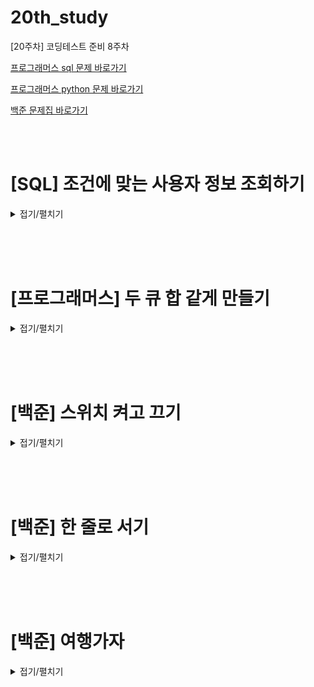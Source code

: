 # 20th_study
[20주차] 코딩테스트 준비 8주차
<br/>

[프로그래머스 sql 문제 바로가기](https://school.programmers.co.kr/learn/courses/30/lessons/164670)

[프로그래머스 python 문제 바로가기](https://school.programmers.co.kr/learn/courses/30/lessons/118667)

[백준 문제집 바로가기](https://www.acmicpc.net/workbook/view/16092)

<br/><br/>

# [SQL] 조건에 맞는 사용자 정보 조회하기

<details>
<summary>접기/펼치기</summary>
<div markdown="1">

## [동우](./조건에%20맞는%20사용자%20정보%20조회하기/동우.sql)
```sql
```
## [민웅](./조건에%20맞는%20사용자%20정보%20조회하기/민웅.sql)
```sql
```
## [서희](./조건에%20맞는%20사용자%20정보%20조회하기/서희.sql)
```sql
```
## [성구](./조건에%20맞는%20사용자%20정보%20조회하기/성구.sql)
```sql
SELECT USER_ID, NICKNAME, CONCAT(CITY," ", STREET_ADDRESS1," ", STREET_ADDRESS2) AS "전체주소", 
CONCAT(LEFT(TLNO,3), "-",SUBSTRING(TLNO,4,4), "-", RIGHT(TLNO, 4)) "전화번호"
FROM USED_GOODS_USER AS U
LEFT JOIN (SELECT WRITER_ID, COUNT(BOARD_ID) AS NUMBER
            FROM USED_GOODS_BOARD 
            GROUP BY WRITER_ID
          ) AS C
ON U.USER_ID = C.WRITER_ID
WHERE C.NUMBER >=3
ORDER BY USER_ID DESC;
```
## [혜진](./조건에%20맞는%20사용자%20정보%20조회하기/혜진.sql)
```sql
```

</div>
</details>

<br/><br/><br/>

# [프로그래머스] 두 큐 합 같게 만들기

<details>
<summary>접기/펼치기</summary>
<div markdown="1">

## [동우](./두%20큐%20합%20같게%20만들기/동우.py)
```py
```
## [민웅](./두%20큐%20합%20같게%20만들기/민웅.py)
```py
```
## [서희](./두%20큐%20합%20같게%20만들기/서희.py)
```py
```
## [성구](./두%20큐%20합%20같게%20만들기/성구.py)
```py
```
## [혜진](./두%20큐%20합%20같게%20만들기/혜진.py)
```py
```

</div>
</details>

<br/><br/><br/>

# [백준] 스위치 켜고 끄기

<details>
<summary>접기/펼치기</summary>
<div markdown="1">

## [동우](./스위치%20켜고%20끄기/동우.py)
```py
```
## [민웅](./스위치%20켜고%20끄기/민웅.py)
```py
```
## [서희](./스위치%20켜고%20끄기/서희.py)
```py
```
## [성구](./스위치%20켜고%20끄기/성구.py)
```py
# 1244 스위치 켜고 끄기
'''
1 <= switch, 학생수 <= 100 정수
1: on, 0: off
남: 1, 여: 2
'''
import sys
input = sys.stdin.readline

# input
switch_N = int(input())
switch = list(map(int, input().split()))
student_N = int(input())

for student in [list(map(int, input().split())) for _ in range(student_N)]:
    # 남자
    if student[0] == 1:
        for number in range(student[1]-1, switch_N, student[1]):
            switch[number] = 0 if switch[number] else 1

    # 여자
    if student[0] == 2:
        left = right = student[1]-1
        switch[left] = 0 if switch[left] else 1
        while left>=0 and right < switch_N:
            if switch[right] != switch[left]:
                break
            switch[left] = 0 if switch[left] else 1
            switch[right] = 0 if switch[right] else 1
            left -= 1
            right += 1


# Output form

ans = "" 
for i in range(switch_N):
    ans += str(switch[i]) + " "
    if not((i+1) % 20):
        ans += "\n"
print(ans)

```
## [혜진](./스위치%20켜고%20끄기/혜진.py)
```py
```

</div>
</details>

<br/><br/><br/>


# [백준] 한 줄로 서기

<details>
<summary>접기/펼치기</summary>
<div markdown="1">

## [동우](./한%20줄로%20서기/동우.py)
```py
```
## [민웅](./한%20줄로%20서기/민웅.py)
```py
```
## [서희](./한%20줄로%20서기/서희.py)
```py
```
## [성구](./한%20줄로%20서기/성구.py)
```py
# 1138 한 줄로 서기
'''
1<= N <=10 자연수
(리스트 내부 수) <= N
'''

import sys
input = sys.stdin.readline

# Input
N = int(input())
arr = list(map(int,input().split()))

# Define
# 정답 만들기 용 리스트
line = [0] * N

# Setting Line Function
def Insert_Number(start:int, end:int, num:int):
    for i in range(start,end):
        if not line[i]:
            line[i] = num
            return 

# Main
def Main():               
    for i in range(N):
        cnt = 0
        for j in range(N):
            if cnt == arr[i]:   # 나보다 키가 큰 사람이 입력 받은 만큼 있으면
                Insert_Number(j, N, i+1) # 빈 곳에 서기
                break                       #  다음 사람의 순서로 가기위해 break
            elif not line[j] or line[j] >= (i+1):   # 아직 나보다 큰 사람들이 입력받은 만큼 없는 경우,
                cnt += 1                    # 키가 큰 사람이 있거나, 큰 사람이 설 가능성이 있는 경우 카운트
    print(*line)


Main()      
```
## [혜진](./두%20큐%20합%20같게%20만들기/혜진.py)
```py
```

</div>
</details>

<br/><br/><br/>


# [백준] 여행가자

<details>
<summary>접기/펼치기</summary>
<div markdown="1">

## [동우](./여행가자/동우.py)
```py
```
## [민웅](./여행가자/민웅.py)
```py
```
## [서희](./여행가자/서희.py)
```py
```
## [성구](./여행가자/성구.py)
```py
```
## [혜진](./여행가자/혜진.py)
```py
```

</div>
</details>